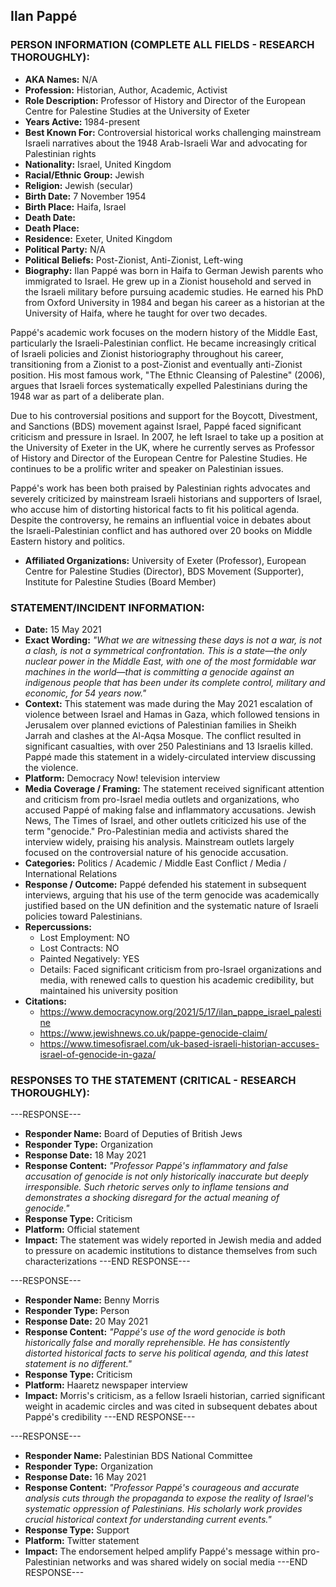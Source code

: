 ## Ilan Pappé

### PERSON INFORMATION (COMPLETE ALL FIELDS - RESEARCH THOROUGHLY):

- **AKA Names:** N/A
- **Profession:** Historian, Author, Academic, Activist
- **Role Description:** Professor of History and Director of the European Centre for Palestine Studies at the University of Exeter
- **Years Active:** 1984-present
- **Best Known For:** Controversial historical works challenging mainstream Israeli narratives about the 1948 Arab-Israeli War and advocating for Palestinian rights
- **Nationality:** Israel, United Kingdom
- **Racial/Ethnic Group:** Jewish
- **Religion:** Jewish (secular)
- **Birth Date:** 7 November 1954
- **Birth Place:** Haifa, Israel
- **Death Date:** 
- **Death Place:** 
- **Residence:** Exeter, United Kingdom
- **Political Party:** N/A
- **Political Beliefs:** Post-Zionist, Anti-Zionist, Left-wing
- **Biography:** Ilan Pappé was born in Haifa to German Jewish parents who immigrated to Israel. He grew up in a Zionist household and served in the Israeli military before pursuing academic studies. He earned his PhD from Oxford University in 1984 and began his career as a historian at the University of Haifa, where he taught for over two decades.

Pappé's academic work focuses on the modern history of the Middle East, particularly the Israeli-Palestinian conflict. He became increasingly critical of Israeli policies and Zionist historiography throughout his career, transitioning from a Zionist to a post-Zionist and eventually anti-Zionist position. His most famous work, "The Ethnic Cleansing of Palestine" (2006), argues that Israeli forces systematically expelled Palestinians during the 1948 war as part of a deliberate plan.

Due to his controversial positions and support for the Boycott, Divestment, and Sanctions (BDS) movement against Israel, Pappé faced significant criticism and pressure in Israel. In 2007, he left Israel to take up a position at the University of Exeter in the UK, where he currently serves as Professor of History and Director of the European Centre for Palestine Studies. He continues to be a prolific writer and speaker on Palestinian issues.

Pappé's work has been both praised by Palestinian rights advocates and severely criticized by mainstream Israeli historians and supporters of Israel, who accuse him of distorting historical facts to fit his political agenda. Despite the controversy, he remains an influential voice in debates about the Israeli-Palestinian conflict and has authored over 20 books on Middle Eastern history and politics.

- **Affiliated Organizations:** University of Exeter (Professor), European Centre for Palestine Studies (Director), BDS Movement (Supporter), Institute for Palestine Studies (Board Member)

### STATEMENT/INCIDENT INFORMATION:
- **Date:** 15 May 2021
- **Exact Wording:** *"What we are witnessing these days is not a war, is not a clash, is not a symmetrical confrontation. This is a state—the only nuclear power in the Middle East, with one of the most formidable war machines in the world—that is committing a genocide against an indigenous people that has been under its complete control, military and economic, for 54 years now."*
- **Context:** This statement was made during the May 2021 escalation of violence between Israel and Hamas in Gaza, which followed tensions in Jerusalem over planned evictions of Palestinian families in Sheikh Jarrah and clashes at the Al-Aqsa Mosque. The conflict resulted in significant casualties, with over 250 Palestinians and 13 Israelis killed. Pappé made this statement in a widely-circulated interview discussing the violence.
- **Platform:** Democracy Now! television interview
- **Media Coverage / Framing:** The statement received significant attention and criticism from pro-Israel media outlets and organizations, who accused Pappé of making false and inflammatory accusations. Jewish News, The Times of Israel, and other outlets criticized his use of the term "genocide." Pro-Palestinian media and activists shared the interview widely, praising his analysis. Mainstream outlets largely focused on the controversial nature of his genocide accusation.
- **Categories:** Politics / Academic / Middle East Conflict / Media / International Relations
- **Response / Outcome:** Pappé defended his statement in subsequent interviews, arguing that his use of the term genocide was academically justified based on the UN definition and the systematic nature of Israeli policies toward Palestinians.
- **Repercussions:**
  - Lost Employment: NO
  - Lost Contracts: NO
  - Painted Negatively: YES
  - Details: Faced significant criticism from pro-Israel organizations and media, with renewed calls to question his academic credibility, but maintained his university position
- **Citations:** 
  - https://www.democracynow.org/2021/5/17/ilan_pappe_israel_palestine
  - https://www.jewishnews.co.uk/pappe-genocide-claim/
  - https://www.timesofisrael.com/uk-based-israeli-historian-accuses-israel-of-genocide-in-gaza/

### RESPONSES TO THE STATEMENT (CRITICAL - RESEARCH THOROUGHLY):

---RESPONSE---
- **Responder Name:** Board of Deputies of British Jews
- **Responder Type:** Organization
- **Response Date:** 18 May 2021
- **Response Content:** *"Professor Pappé's inflammatory and false accusation of genocide is not only historically inaccurate but deeply irresponsible. Such rhetoric serves only to inflame tensions and demonstrates a shocking disregard for the actual meaning of genocide."*
- **Response Type:** Criticism
- **Platform:** Official statement
- **Impact:** The statement was widely reported in Jewish media and added to pressure on academic institutions to distance themselves from such characterizations
---END RESPONSE---

---RESPONSE---
- **Responder Name:** Benny Morris
- **Responder Type:** Person
- **Response Date:** 20 May 2021
- **Response Content:** *"Pappé's use of the word genocide is both historically false and morally reprehensible. He has consistently distorted historical facts to serve his political agenda, and this latest statement is no different."*
- **Response Type:** Criticism
- **Platform:** Haaretz newspaper interview
- **Impact:** Morris's criticism, as a fellow Israeli historian, carried significant weight in academic circles and was cited in subsequent debates about Pappé's credibility
---END RESPONSE---

---RESPONSE---
- **Responder Name:** Palestinian BDS National Committee
- **Responder Type:** Organization
- **Response Date:** 16 May 2021
- **Response Content:** *"Professor Pappé's courageous and accurate analysis cuts through the propaganda to expose the reality of Israel's systematic oppression of Palestinians. His scholarly work provides crucial historical context for understanding current events."*
- **Response Type:** Support
- **Platform:** Twitter statement
- **Impact:** The endorsement helped amplify Pappé's message within pro-Palestinian networks and was shared widely on social media
---END RESPONSE---